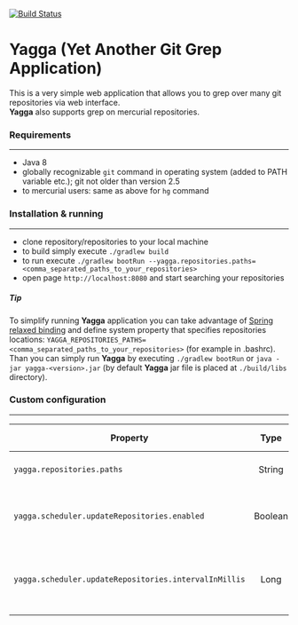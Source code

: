 [![Build Status](https://travis-ci.org/yu55/yagga.svg?branch=master)](https://travis-ci.org/yu55/yagga)

# Yagga (Yet Another Git Grep Application)

This is a very simple web application that allows you to grep over many git repositories via web interface.  
**Yagga** also supports grep on mercurial repositories.


### Requirements
---

* Java 8
* globally recognizable `git` command in operating system (added to PATH variable etc.); git not older than version 2.5
* to mercurial users: same as above for `hg` command


### Installation & running
---

* clone repository/repositories to your local machine
* to build simply execute `./gradlew build`
* to run execute `./gradlew bootRun --yagga.repositories.paths=<comma_separated_paths_to_your_repositories>`
* open page `http://localhost:8080` and start searching your repositories

##### Tip
To simplify running **Yagga** application you can take advantage of
[Spring relaxed binding](https://docs.spring.io/spring-boot/docs/current/reference/html/boot-features-external-config.html#boot-features-external-config-relaxed-binding)
and define system property that specifies repositories locations: `YAGGA_REPOSITORIES_PATHS=<comma_separated_paths_to_your_repositories>` (for example in .bashrc).
Than you can simply run **Yagga** by executing `./gradlew bootRun` or `java -jar yagga-<version>.jar` (by default **Yagga** jar file is placed at `./build/libs` directory).


### Custom configuration
---

Property                                              | Type    | Default value | Description
----------------------------------------------------- |:-------:|:-------------:| -----------------------------------------------------------------------------------------------------------------------------
`yagga.repositories.paths`                            | String  | \<undefined\> | comma-separated list of repositories paths, this is required property
`yagga.scheduler.updateRepositories.enabled`          | Boolean | false         | flag defining whether repositories defined with `yagga.repositories.paths` should be updated periodically
`yagga.scheduler.updateRepositories.intervalInMillis` | Long    | 60000         | defines fixed period in milliseconds between the end of the last repositories update invocation and the beginning of the next
